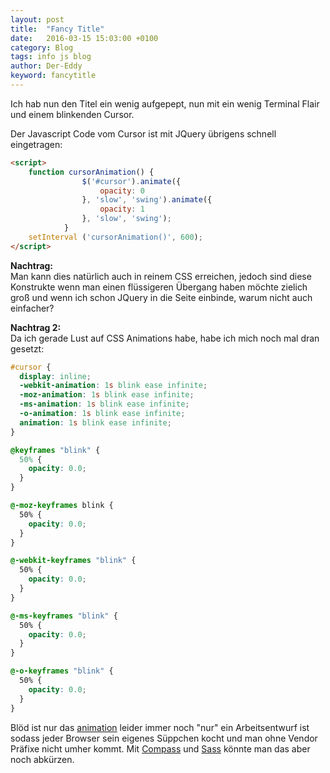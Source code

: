 ```yaml
---
layout: post
title:  "Fancy Title"
date:   2016-03-15 15:03:00 +0100
category: Blog
tags: info js blog
author: Der-Eddy
keyword: fancytitle
---
```

Ich hab nun den Titel ein wenig aufgepept, nun mit ein wenig Terminal Flair und einem blinkenden Cursor.

Der Javascript Code vom Cursor ist mit JQuery übrigens schnell eingetragen:

```html
<script>
    function cursorAnimation() {
                $('#cursor').animate({
                    opacity: 0
                }, 'slow', 'swing').animate({
                    opacity: 1
                }, 'slow', 'swing');
            }
    setInterval ('cursorAnimation()', 600);
</script>
```

**Nachtrag:**  
Man kann dies natürlich auch in reinem CSS erreichen, jedoch sind diese Konstrukte wenn man einen flüssigeren Übergang haben möchte zielich groß und wenn ich schon JQuery in die Seite einbinde, warum nicht auch einfacher?

**Nachtrag 2:**  
Da ich gerade Lust auf CSS Animations habe, habe ich mich noch mal dran gesetzt:

```css
#cursor {
  display: inline;
  -webkit-animation: 1s blink ease infinite;
  -moz-animation: 1s blink ease infinite;
  -ms-animation: 1s blink ease infinite;
  -o-animation: 1s blink ease infinite;
  animation: 1s blink ease infinite;
}

@keyframes "blink" {
  50% {
    opacity: 0.0;
  }
}

@-moz-keyframes blink {
  50% {
    opacity: 0.0;
  }
}

@-webkit-keyframes "blink" {
  50% {
    opacity: 0.0;
  }
}

@-ms-keyframes "blink" {
  50% {
    opacity: 0.0;
  }
}

@-o-keyframes "blink" {
  50% {
    opacity: 0.0;
  }
}
```

Blöd ist nur das [animation](https://developer.mozilla.org/de/docs/Web/CSS/CSS_Animations/CSS_Animationen_nutzen) leider immer noch "nur" ein Arbeitsentwurf ist sodass jeder Browser sein eigenes Süppchen kocht und man ohne Vendor Präfixe nicht umher kommt. Mit [Compass](http://compass-style.org) und [Sass](http://sass-lang.com/) könnte man das aber noch abkürzen.
